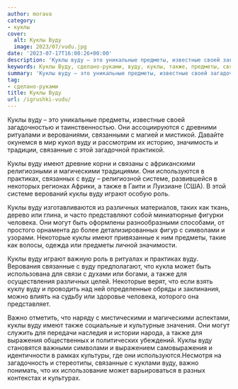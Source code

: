 ```yaml
---
author: morava
category:
- куклы
cover:
  alt: Куклы Вуду
  image: 2023/07/vudu.jpg
date: '2023-07-17T16:00:26+00:00'
description: 'Куклы вуду – это уникальные предметы, известные своей загадочностью и таинственностью. Они ассоциируются с древними ритуалами и верованиями, связанными с...'
keywords: Куклы Вуду, сделано-руками, вуду, куклы, также, предметы, связанные, имеют, магическими, используются, практиках, системе, играют, роль, различных, человека, могут
summary: 'Куклы вуду – это уникальные предметы, известные своей загадочностью и таинственностью. Они ассоциируются с древними ритуалами и верованиями, связанными с...'
tag:
- сделано-руками
title: Куклы Вуду
url: /igrushki-vudu/
---
```


Куклы вуду – это уникальные предметы, известные своей загадочностью и таинственностью. Они ассоциируются с древними ритуалами и верованиями, связанными с магией и мистикой. Давайте окунемся в мир кукол вуду и рассмотрим их историю, значимость и традиции, связанные с этой загадочной практикой.

Куклы вуду имеют древние корни и связаны с африканскими религиозными и магическими традициями. Они используются в практиках, связанных с вуду – религиозной системе, развившейся в некоторых регионах Африки, а также в Гаити и Луизиане (США). В этой системе верований куклы вуду играют особую роль.

Куклы вуду изготавливаются из различных материалов, таких как ткань, дерево или глина, и часто представляют собой миниатюрные фигурки человека. Они могут быть оформлены разнообразными способами, от простого орнамента до более детализированных фигур с символами и узорами. Некоторые куклы имеют привязанные к ним предметы, такие как волосы, одежда или предметы личной значимости.

Куклы вуду играют важную роль в ритуалах и практиках вуду. Верования связанные с вуду предполагают, что кукла может быть использована для связи с духами или богами, а также для осуществления различных целей. Некоторые верят, что если взять куклу вуду и проводить над ней определенные обряды и заклинания, можно влиять на судьбу или здоровье человека, которого она представляет.

Важно отметить, что наряду с мистическими и магическими аспектами, куклы вуду имеют также социальные и культурные значения. Они могут служить для передачи наследия и истории народа, а также для выражения общественных и политических убеждений. Куклы вуду становятся важными символами и выражением самовыражения и идентичности в рамках культуры, где они используются.Несмотря на загадочность и стереотипы, связанные с куклами вуду, важно понимать, что их использование может варьироваться в разных контекстах и культурах.